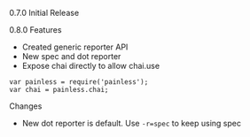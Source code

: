 0.7.0
Initial Release

0.8.0
Features
- Created generic reporter API
- New spec and dot reporter
- Expose chai directly to allow chai.use
```
var painless = require('painless');
var chai = painless.chai;
```

Changes
- New dot reporter is default. Use `-r=spec` to keep using spec